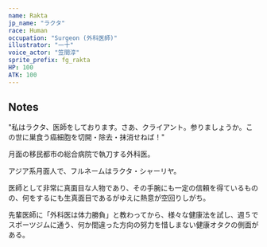 ```yaml
---
name: Rakta
jp_name: "ラクタ"
race: Human
occupation: "Surgeon (外科医師)"
illustrator: "一十"
voice_actor: "笠間淳"
sprite_prefix: fg_rakta
HP: 100
ATK: 100
---
```


## Notes

"私はラクタ、医師をしております。さあ、クライアント。参りましょうか。この世に巣食う癌細胞を切開・除去・抹消せねば！"

月面の移民都市の総合病院で執刀する外科医。

アジア系月面人で、フルネームはラクタ・シャーリヤ。

医師として非常に真面目な人物であり、その手腕にも一定の信頼を得ているものの、何をするにも生真面目であるがゆえに熱意が空回りしがち。

先輩医師に「外科医は体力勝負」と教わってから、様々な健康法を試し、週５でスポーツジムに通う、何か間違った方向の努力を惜しまない健康オタクの側面がある。
